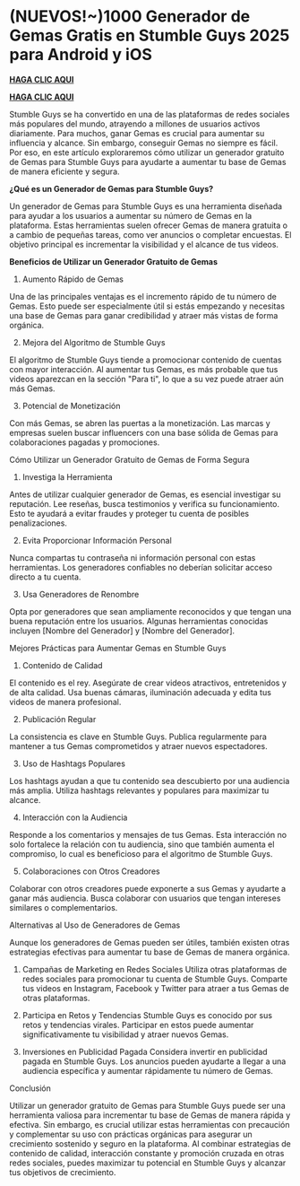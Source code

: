 # (NUEVOS!~)1000 Generador de Gemas Gratis en Stumble Guys 2025 para Android y iOS

**[HAGA CLIC AQUI](https://lookerstudio.google.com/s/hGO32VGc0OU)**

**[HAGA CLIC AQUI](https://lookerstudio.google.com/s/hGO32VGc0OU)**

Stumble Guys se ha convertido en una de las plataformas de redes sociales más populares del mundo, atrayendo a millones de usuarios activos diariamente. Para muchos, ganar Gemas es crucial para aumentar su influencia y alcance. Sin embargo, conseguir Gemas no siempre es fácil. Por eso, en este artículo exploraremos cómo utilizar un generador gratuito de Gemas para Stumble Guys para ayudarte a aumentar tu base de Gemas de manera eficiente y segura.

**¿Qué es un Generador de Gemas para Stumble Guys?**

Un generador de Gemas para Stumble Guys es una herramienta diseñada para ayudar a los usuarios a aumentar su número de Gemas en la plataforma. Estas herramientas suelen ofrecer Gemas de manera gratuita o a cambio de pequeñas tareas, como ver anuncios o completar encuestas. El objetivo principal es incrementar la visibilidad y el alcance de tus videos.

**Beneficios de Utilizar un Generador Gratuito de Gemas**

1. Aumento Rápido de Gemas

Una de las principales ventajas es el incremento rápido de tu número de Gemas. Esto puede ser especialmente útil si estás empezando y necesitas una base de Gemas para ganar credibilidad y atraer más vistas de forma orgánica.

2. Mejora del Algoritmo de Stumble Guys

El algoritmo de Stumble Guys tiende a promocionar contenido de cuentas con mayor interacción. Al aumentar tus Gemas, es más probable que tus videos aparezcan en la sección "Para ti", lo que a su vez puede atraer aún más Gemas.

3. Potencial de Monetización

Con más Gemas, se abren las puertas a la monetización. Las marcas y empresas suelen buscar influencers con una base sólida de Gemas para colaboraciones pagadas y promociones.

Cómo Utilizar un Generador Gratuito de Gemas de Forma Segura

1. Investiga la Herramienta

Antes de utilizar cualquier generador de Gemas, es esencial investigar su reputación. Lee reseñas, busca testimonios y verifica su funcionamiento. Esto te ayudará a evitar fraudes y proteger tu cuenta de posibles penalizaciones.

2. Evita Proporcionar Información Personal

Nunca compartas tu contraseña ni información personal con estas herramientas. Los generadores confiables no deberían solicitar acceso directo a tu cuenta.

3. Usa Generadores de Renombre

Opta por generadores que sean ampliamente reconocidos y que tengan una buena reputación entre los usuarios. Algunas herramientas conocidas incluyen [Nombre del Generador] y [Nombre del Generador].

Mejores Prácticas para Aumentar Gemas en Stumble Guys

1. Contenido de Calidad

El contenido es el rey. Asegúrate de crear videos atractivos, entretenidos y de alta calidad. Usa buenas cámaras, iluminación adecuada y edita tus videos de manera profesional.

2. Publicación Regular

La consistencia es clave en Stumble Guys. Publica regularmente para mantener a tus Gemas comprometidos y atraer nuevos espectadores.

3. Uso de Hashtags Populares

Los hashtags ayudan a que tu contenido sea descubierto por una audiencia más amplia. Utiliza hashtags relevantes y populares para maximizar tu alcance.

4. Interacción con la Audiencia

Responde a los comentarios y mensajes de tus Gemas. Esta interacción no solo fortalece la relación con tu audiencia, sino que también aumenta el compromiso, lo cual es beneficioso para el algoritmo de Stumble Guys.

5. Colaboraciones con Otros Creadores

Colaborar con otros creadores puede exponerte a sus Gemas y ayudarte a ganar más audiencia. Busca colaborar con usuarios que tengan intereses similares o complementarios.

Alternativas al Uso de Generadores de Gemas

Aunque los generadores de Gemas pueden ser útiles, también existen otras estrategias efectivas para aumentar tu base de Gemas de manera orgánica.

1. Campañas de Marketing en Redes Sociales
Utiliza otras plataformas de redes sociales para promocionar tu cuenta de Stumble Guys. Comparte tus videos en Instagram, Facebook y Twitter para atraer a tus Gemas de otras plataformas.

2. Participa en Retos y Tendencias
Stumble Guys es conocido por sus retos y tendencias virales. Participar en estos puede aumentar significativamente tu visibilidad y atraer nuevos Gemas.

3. Inversiones en Publicidad Pagada
Considera invertir en publicidad pagada en Stumble Guys. Los anuncios pueden ayudarte a llegar a una audiencia específica y aumentar rápidamente tu número de Gemas.

Conclusión

Utilizar un generador gratuito de Gemas para Stumble Guys puede ser una herramienta valiosa para incrementar tu base de Gemas de manera rápida y efectiva. Sin embargo,
es crucial utilizar estas herramientas con precaución y complementar su uso con prácticas orgánicas para asegurar un crecimiento sostenido y seguro en la plataforma. 
Al combinar estrategias de contenido de calidad, interacción constante y promoción cruzada en otras redes sociales, puedes maximizar tu potencial en Stumble Guys y alcanzar tus objetivos de crecimiento.